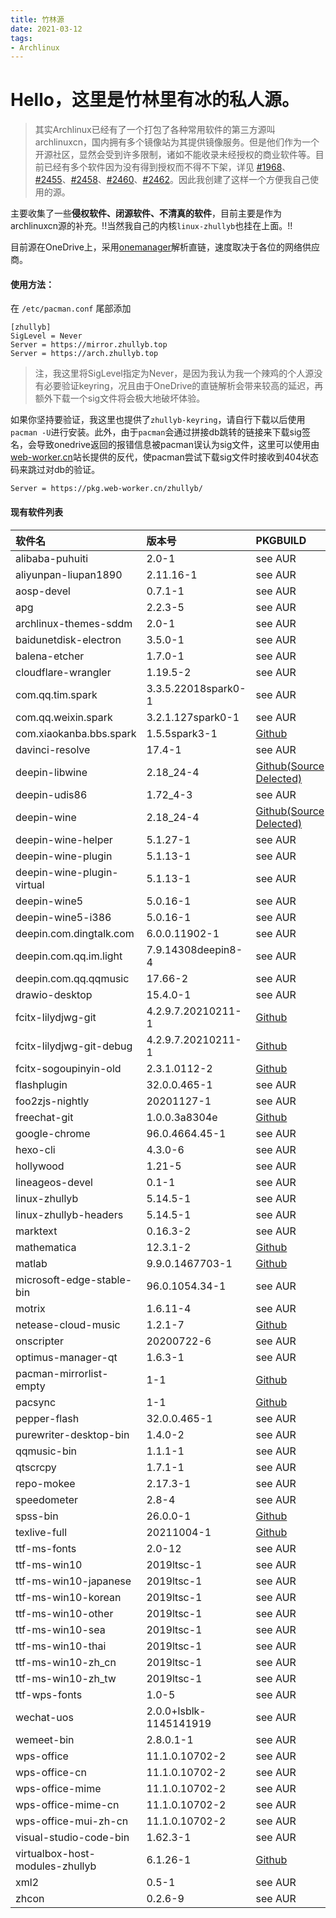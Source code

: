 ```yaml
---
title: 竹林源
date: 2021-03-12
tags:
- Archlinux
---
```


# Hello，这里是竹林里有冰的私人源。

> 其实Archlinux已经有了一个打包了各种常用软件的第三方源叫archlinuxcn，国内拥有多个镜像站为其提供镜像服务。但是他们作为一个开源社区，显然会受到许多限制，诸如不能收录未经授权的商业软件等。目前已经有多个软件因为没有得到授权而不得不下架，详见 [#1968](https://github.com/archlinuxcn/repo/issues/1968)、[#2455](https://github.com/archlinuxcn/repo/issues/2455)、[#2458](https://github.com/archlinuxcn/repo/issues/2458)、[#2460](https://github.com/archlinuxcn/repo/issues/2460)、[#2462](https://github.com/archlinuxcn/repo/issues/2462)。因此我创建了这样一个方便我自己使用的源。

主要收集了一些**侵权软件、闭源软件、不清真的软件**，目前主要是作为archlinuxcn源的补充。!!当然我自己的内核```linux-zhullyb```也挂在上面。!!

目前源在OneDrive上，采用[onemanager](https://github.com/qkqpttgf/OneManager-php)解析直链，速度取决于各位的网络供应商。

#### 使用方法：

在 ```/etc/pacman.conf``` 尾部添加

```
[zhullyb]
SigLevel = Never
Server = https://mirror.zhullyb.top
Server = https://arch.zhullyb.top
```

> 注，我这里将SigLevel指定为Never，是因为我认为我一个辣鸡的个人源没有必要验证keyring，况且由于OneDrive的直链解析会带来较高的延迟，再额外下载一个sig文件将会极大地破坏体验。

如果你坚持要验证，我这里也提供了`zhullyb-keyring`，请自行下载以后使用`pacman -U`进行安装。此外，由于`pacman`会通过拼接db跳转的链接来下载sig签名，会导致onedrive返回的报错信息被pacman误认为sig文件，这里可以使用由[web-worker.cn](https://web-worker.cn)站长提供的反代，使pacman尝试下载sig文件时接收到404状态码来跳过对db的验证。

```
Server = https://pkg.web-worker.cn/zhullyb/
```

#### **现有软件列表**

| 软件名                          | 版本号                 | PKGBUILD                                                     |
| :------------------------------ | :--------------------- | :----------------------------------------------------------- |
| alibaba-puhuiti                 | 2.0-1                  | see AUR                                                      |
| aliyunpan-liupan1890            | 2.11.16-1              | see AUR                                                      |
| aosp-devel                      | 0.7.1-1                | see AUR                                                      |
| apg                             | 2.2.3-5                | see AUR                                                      |
| archlinux-themes-sddm           | 2.0-1                  | see AUR                                                      |
| baidunetdisk-electron           | 3.5.0-1                | see AUR                                                      |
| balena-etcher                   | 1.7.0-1                | see AUR                                                      |
| cloudflare-wrangler             | 1.19.5-2               | see AUR                                                      |
| com.qq.tim.spark                | 3.3.5.22018spark0-1    | see AUR                                                      |
| com.qq.weixin.spark             | 3.2.1.127spark0-1      | see AUR                                                      |
| com.xiaokanba.bbs.spark         | 1.5.5spark3-1          | [Github](https://github.com/zhullyb/PKGBUILDs/tree/master/com.xiaokanba.bbs.spark) |
| davinci-resolve                 | 17.4-1                 | see AUR                                                      |
| deepin-libwine                  | 2.18_24-4              | [Github(Source Delected)](https://github.com/zhullyb/PKGBUILDs/tree/master/deepin-libwine) |
| deepin-udis86                   | 1.72_4-3               | see AUR                                                      |
| deepin-wine                     | 2.18_24-4              | [Github(Source Delected)](https://github.com/zhullyb/PKGBUILDs/tree/master/deepin-wine) |
| deepin-wine-helper              | 5.1.27-1               | see AUR                                                      |
| deepin-wine-plugin              | 5.1.13-1               | see AUR                                                      |
| deepin-wine-plugin-virtual      | 5.1.13-1               | see AUR                                                      |
| deepin-wine5                    | 5.0.16-1               | see AUR                                                      |
| deepin-wine5-i386               | 5.0.16-1               | see AUR                                                      |
| deepin.com.dingtalk.com         | 6.0.0.11902-1          | see AUR                                                      |
| deepin.com.qq.im.light          | 7.9.14308deepin8-4     | see AUR                                                      |
| deepin.com.qq.qqmusic           | 17.66-2                | see AUR                                                      |
| drawio-desktop                  | 15.4.0-1               | see AUR                                                      |
| fcitx-lilydjwg-git              | 4.2.9.7.20210211-1     | [Github](https://github.com/zhullyb/PKGBUILDs/tree/master/fcitx-lilydjwg-git) |
| fcitx-lilydjwg-git-debug        | 4.2.9.7.20210211-1     | [Github](https://github.com/zhullyb/PKGBUILDs/tree/master/fcitx-lilydjwg-git) |
| fcitx-sogoupinyin-old           | 2.3.1.0112-2           | [Github](https://github.com/zhullyb/PKGBUILDs/tree/master/fcitx-sogoupinyin) |
| flashplugin                     | 32.0.0.465-1           | see AUR                                                      |
| foo2zjs-nightly                 | 20201127-1             | see AUR                                                      |
| freechat-git                    | 1.0.0.3a8304e          | [Github](https://github.com/zhullyb/PKGBUILDs/tree/master/freechat-git) |
| google-chrome                   | 96.0.4664.45-1         | see AUR                                                      |
| hexo-cli                        | 4.3.0-6                | see AUR                                                      |
| hollywood                       | 1.21-5                 | see AUR                                                      |
| lineageos-devel                 | 0.1-1                  | see AUR                                                      |
| linux-zhullyb                   | 5.14.5-1               | see AUR                                                      |
| linux-zhullyb-headers           | 5.14.5-1               | see AUR                                                      |
| marktext                        | 0.16.3-2               | see AUR                                                      |
| mathematica                     | 12.3.1-2               | [Github](https://github.com/zhullyb/PKGBUILDs/tree/master/mathematica) |
| matlab                          | 9.9.0.1467703-1        | [Github](https://github.com/zhullyb/PKGBUILDs/tree/master/matlab) |
| microsoft-edge-stable-bin       | 96.0.1054.34-1         | see AUR                                                      |
| motrix                          | 1.6.11-4               | see AUR                                                      |
| netease-cloud-music             | 1.2.1-7                | [Github](https://github.com/zhullyb/PKGBUILDs/tree/master/netease-cloud-music) |
| onscripter                      | 20200722-6             | see AUR                                                      |
| optimus-manager-qt              | 1.6.3-1                | see AUR                                                      |
| pacman-mirrorlist-empty         | 1-1                    | [Github](https://github.com/zhullyb/PKGBUILDs/tree/master/pacman-mirrorlist-empty) |
| pacsync                         | 1-1                    | [Github](https://github.com/zhullyb/PKGBUILDs/tree/master/pacsync) |
| pepper-flash                    | 32.0.0.465-1           | see AUR                                                      |
| purewriter-desktop-bin          | 1.4.0-2                | see AUR                                                      |
| qqmusic-bin                     | 1.1.1-1                | see AUR                                                      |
| qtscrcpy                        | 1.7.1-1                | see AUR                                                      |
| repo-mokee                      | 2.17.3-1               | see AUR                                                      |
| speedometer                     | 2.8-4                  | see AUR                                                      |
| spss-bin                        | 26.0.0-1               | [Github](https://github.com/zhullyb/PKGBUILDs/tree/master/spss-bin) |
| texlive-full                    | 20211004-1             | [Github](https://github.com/zhullyb/PKGBUILDs/tree/master/texlive0full) |
| ttf-ms-fonts                    | 2.0-12                 | see AUR                                                      |
| ttf-ms-win10                    | 2019ltsc-1             | see AUR                                                      |
| ttf-ms-win10-japanese           | 2019ltsc-1             | see AUR                                                      |
| ttf-ms-win10-korean             | 2019ltsc-1             | see AUR                                                      |
| ttf-ms-win10-other              | 2019ltsc-1             | see AUR                                                      |
| ttf-ms-win10-sea                | 2019ltsc-1             | see AUR                                                      |
| ttf-ms-win10-thai               | 2019ltsc-1             | see AUR                                                      |
| ttf-ms-win10-zh_cn              | 2019ltsc-1             | see AUR                                                      |
| ttf-ms-win10-zh_tw              | 2019ltsc-1             | see AUR                                                      |
| ttf-wps-fonts                   | 1.0-5                  | see AUR                                                      |
| wechat-uos                      | 2.0.0+lsblk-1145141919 | see AUR                                                      |
| wemeet-bin                      | 2.8.0.1-1              | see AUR                                                      |
| wps-office                      | 11.1.0.10702-2         | see AUR                                                      |
| wps-office-cn                   | 11.1.0.10702-2         | see AUR                                                      |
| wps-office-mime                 | 11.1.0.10702-2         | see AUR                                                      |
| wps-office-mime-cn              | 11.1.0.10702-2         | see AUR                                                      |
| wps-office-mui-zh-cn            | 11.1.0.10702-2         | see AUR                                                      |
| visual-studio-code-bin          | 1.62.3-1               | see AUR                                                      |
| virtualbox-host-modules-zhullyb | 6.1.26-1               | [Github](https://github.com/zhullyb/PKGBUILDs/tree/master/virtualbox-host-modules-zhullyb) |
| xml2                            | 0.5-1                  | see AUR                                                      |
| zhcon                           | 0.2.6-9                | see AUR                                                      |
